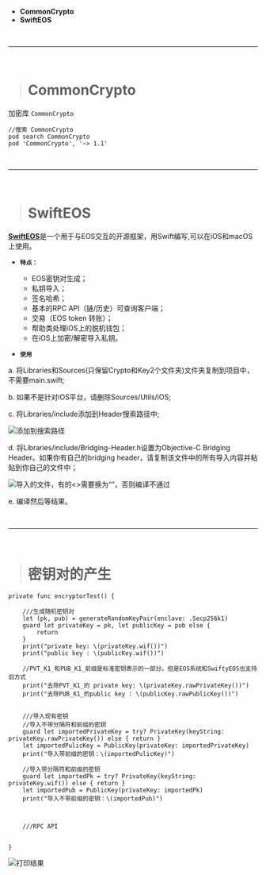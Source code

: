 
- **CommonCrypto**
- **SwiftEOS**



<br/>

***
<br/>






># CommonCrypto


加密库 `CommonCrypto`

```
//搜索 CommonCrypto
pod search CommonCrypto
pod 'CommonCrypto', '~> 1.1'

```


<br/>

***
<br/>


># SwiftEOS

[**SwiftEOS**](https://github.com/ProChain/SwiftyEOS)是一个用于与EOS交互的开源框架，用Swift编写,可以在iOS和macOS上使用。


-  **`特点：`**
    -  EOS密钥对生成；
    -  私钥导入；
    -  签名哈希；
    -  基本的RPC API（链/历史）可查询客户端；
    -  交易（EOS token 转账）；
    -  帮助类处理iOS上的脱机钱包；
    -  在iOS上加密/解密导入私钥。

- **`使用`**

a.  将Libraries和Sources(只保留Crypto和Key2个文件夹)文件夹复制到项目中，不需要main.swift;

b.  如果不是针对iOS平台，请删除Sources/Utils/iOS;

c.  将Libraries/include添加到Header搜索路径中;

![添加到搜索路径](https://upload-images.jianshu.io/upload_images/2959789-87928ca23868523c.png?imageMogr2/auto-orient/strip%7CimageView2/2/w/1240)

d.  将Libraries/include/Bridging-Header.h设置为Objective-C Bridging Header。如果你有自己的bridging header，请复制该文件中的所有导入内容并粘贴到你自己的文件中；

![导入的文件，有的<>需要换为“”，否则编译不通过](https://upload-images.jianshu.io/upload_images/2959789-1d36a8dbebb227f6.png?imageMogr2/auto-orient/strip%7CimageView2/2/w/1240)


e.  编译然后等结果。


<br/>

***
<br/>

># 密钥对的产生

```
private func encryptorTest() {
    
    ///生成随机密钥对
    let (pk, pub) = generateRandomKeyPair(enclave: .Secp256k1)
    guard let privateKey = pk, let publicKey = pub else {
        return
    }
    print("private key: \(privateKey.wif())")
    print("public key : \(publicKey.wif())")
    
    //PVT_K1_和PUB_K1_前缀是标准密钥表示的一部分。但是EOS系统和SwiftyEOS也支持旧方式
    print("去除PVT_K1_的 private key: \(privateKey.rawPrivateKey())")
    print("去除PUB_K1_的public key : \(publicKey.rawPublicKey())")
    
    
    ///导入现有密钥
    //导入不带分隔符和前缀的密钥
    guard let importedPrivateKey = try? PrivateKey(keyString: privateKey.rawPrivateKey()) else { return }
    let importedPulicKey = PublicKey(privateKey: importedPrivateKey)
    print("导入带前缀的密钥：\(importedPulicKey)")
    
    //导入带分隔符和前缀的密钥
    guard let importedPk = try? PrivateKey(keyString: privateKey.wif()) else { return }
    let importedPub = PublicKey(privateKey: importedPk)
    print("导入不带前缀的密钥：\(importedPub)")
    
    
    
    ///RPC API
    
    
}

```
![打印结果](https://upload-images.jianshu.io/upload_images/2959789-ba171e6494bcacea.png?imageMogr2/auto-orient/strip%7CimageView2/2/w/1240)

